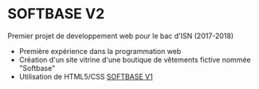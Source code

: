 # SOFTBASE V2

Premier projet de developpement web pour le bac d'ISN (2017-2018)
- Première expérience dans la programmation web
- Création d'un site vitrine d'une boutique de vêtements fictive nommée "Softbase"
- Utilisation de HTML5/CSS
[SOFTBASE V1](http://softbase.ovh/)

